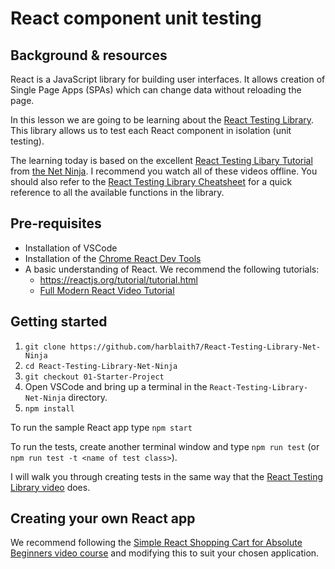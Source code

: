 # React component unit testing

## Background & resources

React is a JavaScript library for building user interfaces. It allows creation of Single Page Apps (SPAs) which can change data without reloading the page.

In this lesson we are going to be learning about the [React Testing Library](https://testing-library.com/docs/react-testing-library/intro/). This library allows us to test each React component in isolation (unit testing).

The learning today is based on the excellent [React Testing Libary Tutorial](https://www.youtube.com/playlist?list=PL4cUxeGkcC9gm4_-5UsNmLqMosM-dzuvQ) from [the Net Ninja](https://www.youtube.com/c/TheNetNinja). I recommend you watch all of these videos offline. You should also refer to the [React Testing Library Cheatsheet](https://testing-library.com/docs/react-testing-library/cheatsheet) for a quick reference to all the available functions in the library.

## Pre-requisites
* Installation of VSCode
* Installation of the [Chrome React Dev Tools](https://chrome.google.com/webstore/detail/react-developer-tools/fmkadmapgofadopljbjfkapdkoienihi?hl=en)
* A basic understanding of React. We recommend the following tutorials:
   * https://reactjs.org/tutorial/tutorial.html
   * [Full Modern React Video Tutorial](https://www.youtube.com/playlist?list=PL4cUxeGkcC9gZD-Tvwfod2gaISzfRiP9d) 

## Getting started
1. `git clone https://github.com/harblaith7/React-Testing-Library-Net-Ninja`
1. `cd React-Testing-Library-Net-Ninja`
1. `git checkout 01-Starter-Project`
1. Open VSCode and bring up a terminal in the `React-Testing-Library-Net-Ninja` directory.
1. `npm install`

To run the sample React app type `npm start`

To run the tests, create another terminal window and type `npm run test` (or `npm run test -t <name of test class>`).

I will walk you through creating tests in the same way that the [React Testing Library video](https://testing-library.com/docs/react-testing-library/intro/) does.

## Creating your own React app
We recommend following the [Simple React Shopping Cart for Absolute Beginners video course](https://www.youtube.com/watch?v=AmIdY1Eb8tY) and modifying this to suit your chosen application.
